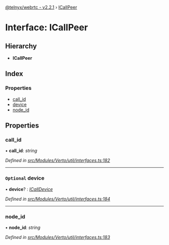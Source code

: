 [@telnyx/webrtc - v2.2.1](../README.md) › [ICallPeer](icallpeer.md)

# Interface: ICallPeer

## Hierarchy

* **ICallPeer**

## Index

### Properties

* [call_id](icallpeer.md#call_id)
* [device](icallpeer.md#optional-device)
* [node_id](icallpeer.md#node_id)

## Properties

###  call_id

• **call_id**: *string*

*Defined in [src/Modules/Verto/util/interfaces.ts:182](https://github.com/team-telnyx/webrtc/blob/8cdca06/packages/js/src/Modules/Verto/util/interfaces.ts#L182)*

___

### `Optional` device

• **device**? : *[ICallDevice](icalldevice.md)*

*Defined in [src/Modules/Verto/util/interfaces.ts:184](https://github.com/team-telnyx/webrtc/blob/8cdca06/packages/js/src/Modules/Verto/util/interfaces.ts#L184)*

___

###  node_id

• **node_id**: *string*

*Defined in [src/Modules/Verto/util/interfaces.ts:183](https://github.com/team-telnyx/webrtc/blob/8cdca06/packages/js/src/Modules/Verto/util/interfaces.ts#L183)*
